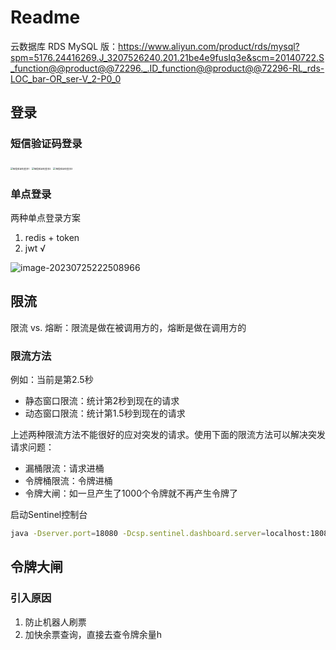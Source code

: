# Readme



云数据库 RDS MySQL 版：https://www.aliyun.com/product/rds/mysql?spm=5176.24416269.J_3207526240.201.21be4e9fusIq3e&scm=20140722.S_function@@product@@72296._.ID_function@@product@@72296-RL_rds-LOC_bar-OR_ser-V_2-P0_0

## 登录

### 短信验证码登录

<img src="https://ali-pic-bed.oss-cn-beijing.aliyuncs.com/image/202307210803341.jpg" alt="短信验证码登录1" style="zoom:25%;" />

<img src="https://ali-pic-bed.oss-cn-beijing.aliyuncs.com/image/202307210803137.jpg" alt="短信验证码登录2" style="zoom:25%;" />

<img src="https://ali-pic-bed.oss-cn-beijing.aliyuncs.com/image/202307210803468.jpg" alt="短信验证码登录3" style="zoom:25%;" />

### 单点登录

两种单点登录方案

1. redis + token
2. jwt √

![image-20230725222508966](https://ali-pic-bed.oss-cn-beijing.aliyuncs.com/image/202307252225011.png)

## 限流

限流 vs. 熔断：限流是做在被调用方的，熔断是做在调用方的

### 限流方法

例如：当前是第2.5秒

- 静态窗口限流：统计第2秒到现在的请求
- 动态窗口限流：统计第1.5秒到现在的请求

上述两种限流方法不能很好的应对突发的请求。使用下面的限流方法可以解决突发请求问题：

- 漏桶限流：请求进桶
- 令牌桶限流：令牌进桶
- 令牌大闸：如一旦产生了1000个令牌就不再产生令牌了

启动Sentinel控制台

```bash
java -Dserver.port=18080 -Dcsp.sentinel.dashboard.server=localhost:18080 -Dproject.name=sentinel-dashboard -jar sentinel-dashboard-1.8.6.jar 
```



## 令牌大闸

### 引入原因

1. 防止机器人刷票
2. 加快余票查询，直接去查令牌余量h
